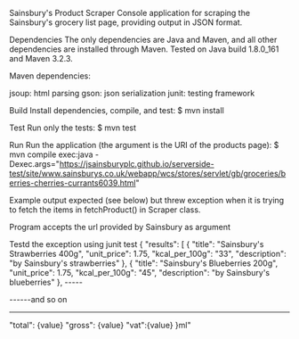 Sainsbury's Product Scraper
Console application for scraping the Sainsbury's grocery list page, providing output in JSON format.

Dependencies The only dependencies are Java and Maven, and all other dependencies are installed through Maven. Tested on Java build 1.8.0_161 and Maven 3.2.3.

Maven dependencies:

jsoup: html parsing gson: json serialization junit: testing framework

Build Install dependencies, compile, and test: $ mvn install

Test Run only the tests: $ mvn test

Run Run the application (the argument is the URI of the products page): $ mvn compile exec:java -Dexec.args="https://jsainsburyplc.github.io/serverside-test/site/www.sainsburys.co.uk/webapp/wcs/stores/servlet/gb/groceries/berries-cherries-currants6039.html"

Example output expected (see below) but threw exception when it is trying to fetch the items in fetchProduct() in Scraper class.

Program accepts the url provided by Sainsbury as argument

Testd the exception using junit test { "results": [ { "title": "Sainsbury's Strawberries 400g", "unit_price": 1.75, "kcal_per_100g": "33", "description": "by Sainsbury's strawberries" }, { "title": "Sainsbury's Blueberries 200g", "unit_price": 1.75, "kcal_per_100g": "45", "description": "by Sainsbury's blueberries" }, -----

------and so on

-----
"total": {value} "gross": {value} "vat":{value} }ml"